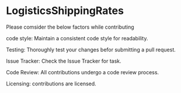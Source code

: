 # LogisticsShippingRates
Please comsider the below factors while contributing

code style:
Maintain a consistent code style for readability.

Testing:
Thoroughly test your changes befor submitting a pull request.

Issue Tracker:
Check the Issue Tracker for task.

Code Review:
All contributions undergo a code review process.

Licensing:
contributions are licensed.
